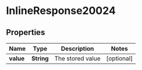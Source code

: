 # InlineResponse20024

## Properties
Name | Type | Description | Notes
------------ | ------------- | ------------- | -------------
**value** | **String** | The stored value |  [optional]
